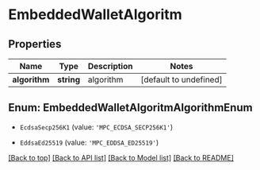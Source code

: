 # EmbeddedWalletAlgoritm

## Properties

|Name | Type | Description | Notes|
|------------ | ------------- | ------------- | -------------|
|**algorithm** | **string** | algorithm | [default to undefined]|


## Enum: EmbeddedWalletAlgoritmAlgorithmEnum


* `EcdsaSecp256K1` (value: `'MPC_ECDSA_SECP256K1'`)

* `EddsaEd25519` (value: `'MPC_EDDSA_ED25519'`)





[[Back to top]](#) [[Back to API list]](../../README.md#documentation-for-api-endpoints) [[Back to Model list]](../../README.md#documentation-for-models) [[Back to README]](../../README.md)
